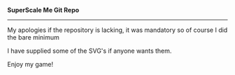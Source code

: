 **SuperScale Me Git Repo**

-----

My apologies if the repository is lacking, it was mandatory so of course I did the bare minimum

I have supplied some of the SVG's if anyone wants them.

Enjoy my game!

